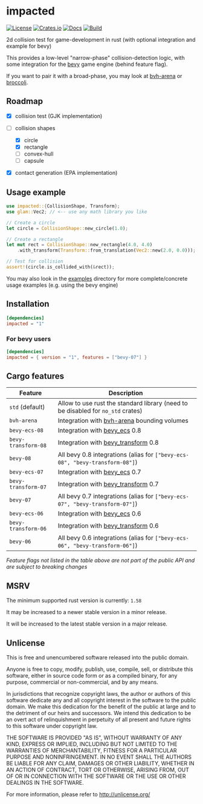 # impacted

[![License](https://img.shields.io/github/license/jcornaz/impacted)](https://github.com/jcornaz/impacted/blob/main/UNLICENSE)
[![Crates.io](https://img.shields.io/crates/v/impacted)](https://crates.io/crates/impacted)
[![Docs](https://img.shields.io/docsrs/impacted)](https://docs.rs/impacted)
[![Build](https://img.shields.io/github/workflow/status/jcornaz/impacted/build)](https://github.com/jcornaz/impacted/actions)


2d collision test for game-development in rust (with optional integration and example for bevy)

This provides a low-level "narrow-phase" collision-detection logic,
with some integration for the [bevy] game engine (behind feature flag).

If you want to pair it with a broad-phase, you may look at [bvh-arena] or [broccoli].

[bevy]: https://bevyengine.org
[bvh-arena]: https://github.com/jcornaz/bvh-arena
[broccoli]: https://github.com/tiby312/broccoli


## Roadmap

* [x] collision test (GJK implementation)
* [ ] collision shapes
  * [x] circle
  * [x] rectangle
  * [ ] convex-hull
  * [ ] capsule
* [x] contact generation (EPA implementation)


## Usage example

```rust
use impacted::{CollisionShape, Transform};
use glam::Vec2; // <-- use any math library you like

// Create a circle
let circle = CollisionShape::new_circle(1.0);

// Create a rectangle
let mut rect = CollisionShape::new_rectangle(4.0, 4.0)
    .with_transform(Transform::from_translation(Vec2::new(2.0, 0.0)));

// Test for collision
assert!(circle.is_collided_with(&rect));
```

You may also look in the [examples](https://github.com/jcornaz/impacted/tree/main/examples) directory
for more complete/concrete usage examples (e.g. using the bevy engine)


## Installation

<!--- x-release-please-start-version --->
```toml
[dependencies]
impacted = "1"
```
<!--- x-release-please-end-version --->


### For bevy users

<!--- x-release-please-start-version --->
```toml
[dependencies]
impacted = { version = "1", features = ["bevy-07"] }
```
<!--- x-release-please-end-version --->


## Cargo features

| Feature             | Description                                                                       |
|---------------------|-----------------------------------------------------------------------------------|
| `std` (default)     | Allow to use rust the standard library (need to be disabled for `no_std` crates)  |
| `bvh-arena`         | Integration with [bvh-arena](https://crates.io/crates/bvh-arena) bounding volumes |
| `bevy-ecs-08`       | Integration with [bevy_ecs](https://crates.io/crates/bevy_ecs) 0.8                |
| `bevy-transform-08` | Integration with [bevy_transform](https://crates.io/crates/bevy_transform) 0.8    |
| `bevy-08`           | All bevy 0.8 integrations (alias for `["bevy-ecs-08", "bevy-transform-08"]`)      |
| `bevy-ecs-07`       | Integration with [bevy_ecs](https://crates.io/crates/bevy_ecs) 0.7                |
| `bevy-transform-07` | Integration with [bevy_transform](https://crates.io/crates/bevy_transform) 0.7    |
| `bevy-07`           | All bevy 0.7 integrations (alias for `["bevy-ecs-07", "bevy-transform-07"]`)      |
| `bevy-ecs-06`       | Integration with [bevy_ecs](https://crates.io/crates/bevy_ecs) 0.6                |
| `bevy-transform-06` | Integration with [bevy_transform](https://crates.io/crates/bevy_transform) 0.6    |
| `bevy-06`           | All bevy 0.6 integrations (alias for `["bevy-ecs-06", "bevy-transform-06"]`)      |

*Feature flags not listed in the table above are not part of the public API and are subject to breaking changes*

## MSRV

The minimum supported rust version is currently: `1.58`

It may be increased to a newer stable version in a minor release.

It will be increased to the latest stable version in a major release.


## Unlicense

This is free and unencumbered software released into the public domain.

Anyone is free to copy, modify, publish, use, compile, sell, or
distribute this software, either in source code form or as a compiled
binary, for any purpose, commercial or non-commercial, and by any
means.

In jurisdictions that recognize copyright laws, the author or authors
of this software dedicate any and all copyright interest in the
software to the public domain. We make this dedication for the benefit
of the public at large and to the detriment of our heirs and
successors. We intend this dedication to be an overt act of
relinquishment in perpetuity of all present and future rights to this
software under copyright law.

THE SOFTWARE IS PROVIDED "AS IS", WITHOUT WARRANTY OF ANY KIND,
EXPRESS OR IMPLIED, INCLUDING BUT NOT LIMITED TO THE WARRANTIES OF
MERCHANTABILITY, FITNESS FOR A PARTICULAR PURPOSE AND NONINFRINGEMENT.
IN NO EVENT SHALL THE AUTHORS BE LIABLE FOR ANY CLAIM, DAMAGES OR
OTHER LIABILITY, WHETHER IN AN ACTION OF CONTRACT, TORT OR OTHERWISE,
ARISING FROM, OUT OF OR IN CONNECTION WITH THE SOFTWARE OR THE USE OR
OTHER DEALINGS IN THE SOFTWARE.

For more information, please refer to <http://unlicense.org/>
